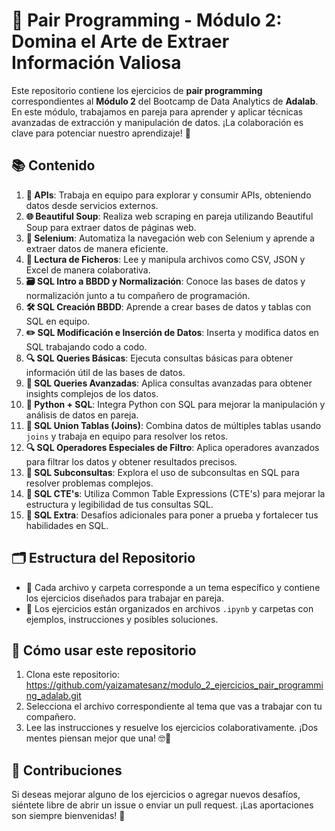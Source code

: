 # 🤝 Pair Programming - Módulo 2: Domina el Arte de Extraer Información Valiosa

Este repositorio contiene los ejercicios de **pair programming** correspondientes al **Módulo 2** del Bootcamp de Data Analytics de **Adalab**. En este módulo, trabajamos en pareja para aprender y aplicar técnicas avanzadas de extracción y manipulación de datos. ¡La colaboración es clave para potenciar nuestro aprendizaje! 🌟

## 📚 Contenido

1. **🔗 APIs**: Trabaja en equipo para explorar y consumir APIs, obteniendo datos desde servicios externos.
2. **🌐 Beautiful Soup**: Realiza web scraping en pareja utilizando Beautiful Soup para extraer datos de páginas web.
3. **🤖 Selenium**: Automatiza la navegación web con Selenium y aprende a extraer datos de manera eficiente.
4. **📂 Lectura de Ficheros**: Lee y manipula archivos como CSV, JSON y Excel de manera colaborativa.
5. **🗃️ SQL Intro a BBDD y Normalización**: Conoce las bases de datos y normalización junto a tu compañero de programación.
6. **🛠️ SQL Creación BBDD**: Aprende a crear bases de datos y tablas con SQL en equipo.
7. **✏️ SQL Modificación e Inserción de Datos**: Inserta y modifica datos en SQL trabajando codo a codo.
8. **🔍 SQL Queries Básicas**: Ejecuta consultas básicas para obtener información útil de las bases de datos.
9. **🚀 SQL Queries Avanzadas**: Aplica consultas avanzadas para obtener insights complejos de los datos.
10. **🐍 Python + SQL**: Integra Python con SQL para mejorar la manipulación y análisis de datos en pareja.
11. **🔗 SQL Union Tablas (Joins)**: Combina datos de múltiples tablas usando `joins` y trabaja en equipo para resolver los retos.
12. **🔍 SQL Operadores Especiales de Filtro**: Aplica operadores avanzados para filtrar los datos y obtener resultados precisos.
13. **🔄 SQL Subconsultas**: Explora el uso de subconsultas en SQL para resolver problemas complejos.
14. **🧩 SQL CTE's**: Utiliza Common Table Expressions (CTE's) para mejorar la estructura y legibilidad de tus consultas SQL.
15. **🎯 SQL Extra**: Desafíos adicionales para poner a prueba y fortalecer tus habilidades en SQL.

## 🗂️ Estructura del Repositorio

- 📁 Cada archivo y carpeta corresponde a un tema específico y contiene los ejercicios diseñados para trabajar en pareja.
- 📄 Los ejercicios están organizados en archivos `.ipynb` y carpetas con ejemplos, instrucciones y posibles soluciones.

## 🚀 Cómo usar este repositorio

1. Clona este repositorio:
   https://github.com/yaizamatesanz/modulo_2_ejercicios_pair_programming_adalab.git
2. Selecciona el archivo correspondiente al tema que vas a trabajar con tu compañero.
3.  Lee las instrucciones y resuelve los ejercicios colaborativamente. ¡Dos mentes piensan mejor que una! 🤓🤝


## 🤝 Contribuciones

Si deseas mejorar alguno de los ejercicios o agregar nuevos desafíos, siéntete libre de abrir un issue o enviar un pull request. ¡Las aportaciones son siempre bienvenidas! 🎉
